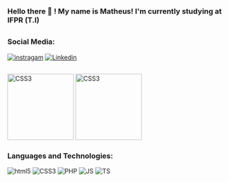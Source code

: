 ### Hello there 🙏 ! My name is Matheus! I'm currently studying at IFPR (T.I)
##
### Social Media:
   
[![instragam](https://img.shields.io/badge/Instagram-E4405F?style=for-the-badge&logo=instagram&logoColor=white)](https://www.instagram.com/matth_s_lopes)
[![Linkedin](https://img.shields.io/badge/LinkedIn-0077B5?style=for-the-badge&logo=linkedin&logoColor=white)](https://www.linkedin.com/in/matheus-santos-lopes-3a7002260/)
 ##
 <div aling="center">
   <img alt="CSS3" height="150px"  src="https://github-readme-stats.vercel.app/api/top-langs/?username=mattheusMSL&layout=compact&theme=shades-of-purple">
   <img alt="CSS3" height="150px" src="https://github-readme-stats.vercel.app/api?username=mattheusMSL&show_icons=true&theme=shades-of-purple" >
</div
   
##
   
### Languages and Technologies:
<div aling="center" style="display: inline-block">
   <img alt="html5" src="https://img.shields.io/badge/HTML5-E34F26?style=for-the-badge&logo=html5&logoColor=white">
   <img alt="CSS3" src="https://img.shields.io/badge/CSS3-1572B6?style=for-the-badge&logo=css3&logoColor=white" >
   <img alt="PHP" src="https://img.shields.io/badge/PHP-777BB4?style=for-the-badge&logo=php&logoColor=white">
   <img alt="JS" src="https://img.shields.io/badge/JavaScript-F7DF1E?style=for-the-badge&logo=javascript&logoColor=black">
   <img alt="TS" src="https://img.shields.io/badge/TypeScript-1572B6?style=for-the-badge&logo=typescript&logoColor=black">
</div> 




